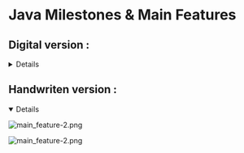 # Java Milestones & Main Features

## Digital version :
<details>

## 8 (LTS): 
- lambdas
- streams
- Optional
- new Date/Time API

## 9: 
- modules
- JShell
- new HTTP/2 client

## 10: 
- var local type inference
- time-based versioning

## 11 (LTS): 
- HTTP Client (GA)
- single-file source launch
- JFR
- TLS 1.3

## 12: 
- switch expressions
- Shenandoah GC

## 16: 
- records (GA)
- pattern matching for instanceof

## 17 (LTS): 
- sealed classes
- strong encapsulation of JDK internals

## 21 (LTS): 
- virtual threads
- pattern matching for switch
- record patterns, sequenced collections
- string templates

## 22: 
- Foreign Function & Memory API
- multi-file source launch
- gatherers
- structured concurrency

## 23: 
- primitive patterns in instanceof/switch
- module import declarations
- ZGC generational by default

## 24: 
- Class-File API
- gatherers
- compact object headers
- quantum-resistant KEM/DSA
- virtual-thread sync without pinning

## 25: 
- scoped values
- structured concurrency
- module imports
- vector API (10th incubator)
- generational Shenandoah

</details>

## Handwriten version :
<details open> 

![main_feature-2.png](../../../assets/utils/dev/java/main_features/main_feature-1.png)

![main_feature-2.png](../../../assets/utils/dev/java/main_features/main_feature-2.png)

</details>